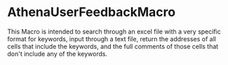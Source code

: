 # AthenaUserFeedbackMacro
This Macro is intended to search through an excel file with a very specific format for keywords,  input through a text file, return the addresses of all cells that include the keywords, and the full  comments of those cells that don't include any of the keywords.
